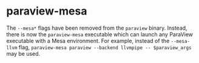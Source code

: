 # paraview-mesa

The `--mesa*` flags have been removed from the `paraview` binary. Instead,
there is now the `paraview-mesa` executable which can launch any ParaView
executable with a Mesa environment. For example, instead of the `--mesa-llvm`
flag, `paraview-mesa paraview --backend llvmpipe -- $paraview_args` may be
used.
